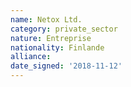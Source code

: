 ```yaml
---
name: Netox Ltd. 
category: private_sector
nature: Entreprise
nationality: Finlande
alliance: 
date_signed: '2018-11-12'
---
```

    